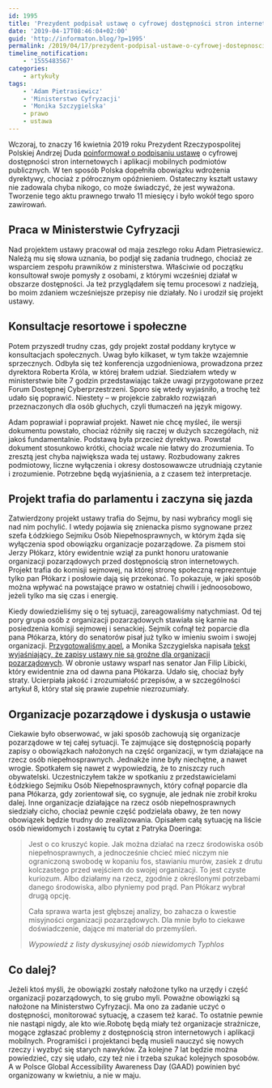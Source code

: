 ```yaml
---
id: 1995
title: 'Prezydent podpisał ustawę o cyfrowej dostępności stron internetowych i aplikacji mobilnych podmiotów publicznych'
date: '2019-04-17T08:46:04+02:00'
guid: 'http://informaton.blog/?p=1995'
permalink: /2019/04/17/prezydent-podpisal-ustawe-o-cyfrowej-dostepnosci-stron-internetowych-i-aplikacji-mobilnych-podmiotow-publicznych/
timeline_notification:
    - '1555483567'
categories:
    - artykuły
tags:
    - 'Adam Pietrasiewicz'
    - 'Ministerstwo Cyfryzacji'
    - 'Monika Szczygielska'
    - prawo
    - ustawa
---
```


Wczoraj, to znaczy 16 kwietnia 2019 roku Prezydent Rzeczypospolitej Polskiej Andrzej Duda [poinformował o podpisaniu ustawę](https://www.prezydent.pl/aktualnosci/wydarzenia/art,1377,prezydent-podpisal-trzy-ustawy.html?fbclid=IwAR0F7K-ft23gs7UGsZK1zKR1LLV4zsAeHbClAuTm-8PBlMSsZVM9nvkhdFk) o cyfrowej dostępności stron internetowych i aplikacji mobilnych podmiotów publicznych. W ten sposób Polska dopełniła obowiązku wdrożenia dyrektywy, chociaż z półrocznym opóźnieniem. Ostateczny kształt ustawy nie zadowala chyba nikogo, co może świadczyć, że jest wyważona. Tworzenie tego aktu prawnego trwało 11 miesięcy i było wokół tego sporo zawirowań.

## Praca w Ministerstwie Cyfryzacji

Nad projektem ustawy pracował od maja zeszłego roku Adam Pietrasiewicz. Należą mu się słowa uznania, bo podjął się zadania trudnego, chociaż ze wsparciem zespołu prawników z ministerstwa. Właściwie od początku konsultował swoje pomysły z osobami, z którymi wcześniej działał w obszarze dostępności. Ja też przyglądałem się temu procesowi z nadzieją, bo moim zdaniem wcześniejsze przepisy nie działały. No i urodził się projekt ustawy.

## Konsultacje resortowe i społeczne

Potem przyszedł trudny czas, gdy projekt został poddany krytyce w konsultacjach społecznych. Uwag było kilkaset, w tym także wzajemnie sprzecznych. Odbyła się też konferencja uzgodnieniowa, prowadzona przez dyrektora Roberta Króla, w której brałem udział. Siedziałem wtedy w ministerstwie bite 7 godzin przedstawiając także uwagi przygotowane przez Forum Dostępnej Cyberprzestrzeni. Sporo się wtedy wyjaśniło, a trochę też udało się poprawić. Niestety – w projekcie zabrakło rozwiązań przeznaczonych dla osób głuchych, czyli tłumaczeń na język migowy.

Adam poprawiał i poprawiał projekt. Nawet nie chcę myśleć, ile wersji dokumentu powstało, chociaż różniły się raczej w dużych szczegółach, niż jakoś fundamentalnie. Podstawą była przecież dyrektywa. Powstał dokument stosunkowo krótki, chociaż wcale nie łatwy do zrozumienia. To zresztą jest chyba największa wada tej ustawy. Rozbudowany zakres podmiotowy, liczne wyłączenia i okresy dostosowawcze utrudniają czytanie i zrozumienie. Potrzebne będą wyjaśnienia, a z czasem też interpretacje.

## Projekt trafia do parlamentu i zaczyna się jazda

Zatwierdzony projekt ustawy trafia do Sejmu, by nasi wybrańcy mogli się nad nim pochylić. I wtedy pojawia się znienacka pismo sygnowane przez szefa Łódzkiego Sejmiku Osób Niepełnosprawnych, w którym żąda się wyłączenia spod obowiązku organizacje pozarządowe. Za pismem stoi Jerzy Płókarz, który ewidentnie wziął za punkt honoru uratowanie organizacji pozarządowych przed dostępnością stron internetowych. Projekt trafia do komisji sejmowej, na której stronę społeczną reprezentuje tylko pan Płókarz i posłowie dają się przekonać. To pokazuje, w jaki sposób można wpływać na powstające prawo w ostatniej chwili i jednoosobowo, jeżeli tylko ma się czas i energię.

Kiedy dowiedzieliśmy się o tej sytuacji, zareagowaliśmy natychmiast. Od tej pory grupa osób z organizacji pozarządowych stawiała się karnie na posiedzenia komisji sejmowej i senackiej. Sejmik cofnął też poparcie dla pana Płókarza, który do senatorów pisał już tylko w imieniu swoim i swojej organizacji. [Przygotowaliśmy apel](http://konwencja.org/list-otwarty-w-sprawie-dostepnosci/), a Monika Szczygielska napisała [tekst wyjaśniający, że zapisy ustawy nie są groźne dla organizacji pozarządowych](http://saccessibility.pl/dostepnosc-cyfrowa-w-ngo/). W obronie ustawy wsparł nas senator Jan Filip Libicki, który ewidentnie zna od dawna pana Płókarza. Udało się, chociaż były straty. Ucierpiała jakość i zrozumiałość przepisów, a w szczególności artykuł 8, który stał się prawie zupełnie niezrozumiały.

## Organizacje pozarządowe i dyskusja o ustawie

Ciekawie było obserwować, w jaki sposób zachowują się organizacje pozarządowe w tej całej sytuacji. Te zajmujące się dostępnością poparły zapisy o obowiązkach nałożonych na część organizacji, w tym działające na rzecz osób niepełnosprawnych. Jednakże inne były niechętne, a nawet wrogie. Spotkałem się nawet z wypowiedzią, że to zniszczy ruch obywatelski. Uczestniczyłem także w spotkaniu z przedstawicielami Łódzkiego Sejmiku Osób Niepełnosprawnych, który cofnął poparcie dla pana Płókarza, gdy zorientował się, co sygnuje, ale jednak nie zrobił kroku dalej. Inne organizacje działające na rzecz osób niepełnosprawnych siedziały cicho, chociaż pewnie część podzielała obawy, że ten nowy obowiązek będzie trudny do zrealizowania. Opisałem całą sytuację na liście osób niewidomych i zostawię tu cytat z Patryka Doeringa:

> Jest o co kruszyć kopie. Jak można działać na rzecz środowiska osób niepełnosprawnych, a jednocześnie chcieć mieć niczym nie ograniczoną swobodę w kopaniu fos, stawianiu murów, zasiek z drutu kolczastego przed wejściem do swojej organizacji. To jest czyste kuriozum. Albo działamy na rzecz, zgodnie z określonymi potrzebami danego środowiska, albo płyniemy pod prąd. Pan Płókarz wybrał drugą opcję.
> 
> Cała sprawa warta jest głębszej analizy, bo zahacza o kwestie misyjności organizacji pozarządowych. Dla mnie było to ciekawe doświadczenie, dające mi materiał do przemyśleń.
> 
> <cite>Wypowiedź z listy dyskusyjnej osób niewidomych Typhlos</cite>

## Co dalej?

Jeżeli ktoś myśli, że obowiązki zostały nałożone tylko na urzędy i część organizacji pozarządowych, to się grubo myli. Poważne obowiązki są nałożone na Ministerstwo Cyfryzacji. Ma ono za zadanie uczyć o dostępności, monitorować sytuację, a czasem też karać. To ostatnie pewnie nie nastąpi nigdy, ale kto wie.Robotę będą miały też organizacje strażnicze, mogące zgłaszać problemy z dostępnością stron internetowych i aplikacji mobilnych. Programiści i projektanci będą musieli nauczyć się nowych rzeczy i wyzbyć się starych nawyków. Za kolejne 7 lat będzie można powiedzieć, czy się udało, czy też nie i trzeba szukać kolejnych sposobów. A w Polsce Global Accessibility Awareness Day (GAAD) powinien być organizowany w kwietniu, a nie w maju.
